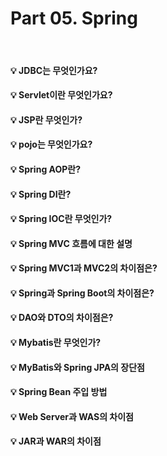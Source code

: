 # Part 05. Spring

<br>

#### 💡 JDBC는 무엇인가요?

#### 💡 Servlet이란 무엇인가요?

#### 💡 JSP란 무엇인가?

#### 💡 pojo는 무엇인가요?

#### 💡 Spring AOP란?

#### 💡 Spring DI란?

#### 💡 Spring IOC란 무엇인가?

#### 💡 Spring MVC 흐름에 대한 설명

#### 💡 Spring MVC1과 MVC2의 차이점은?

#### 💡 Spring과 Spring Boot의 차이점은?

#### 💡 DAO와 DTO의 차이점은?

#### 💡 Mybatis란 무엇인가?

#### 💡 MyBatis와 Spring JPA의 장단점

#### 💡 Spring Bean 주입 방법

#### 💡 Web Server과 WAS의 차이점

#### 💡 JAR과 WAR의 차이점
